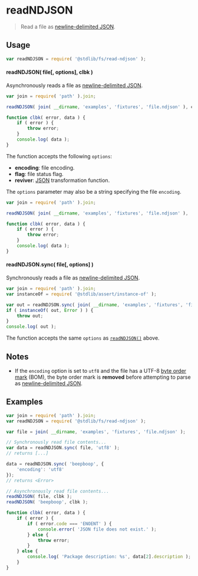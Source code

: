 <!--

@license Apache-2.0

Copyright (c) 2024 The Stdlib Authors.

Licensed under the Apache License, Version 2.0 (the "License");
you may not use this file except in compliance with the License.
You may obtain a copy of the License at

   http://www.apache.org/licenses/LICENSE-2.0

Unless required by applicable law or agreed to in writing, software
distributed under the License is distributed on an "AS IS" BASIS,
WITHOUT WARRANTIES OR CONDITIONS OF ANY KIND, either express or implied.
See the License for the specific language governing permissions and
limitations under the License.

-->

# readNDJSON

> Read a file as [newline-delimited JSON][ndjson].

<section class="usage">

## Usage

```javascript
var readNDJSON = require( '@stdlib/fs/read-ndjson' );
```

<a name="read-ndjson"></a>

#### readNDJSON( file\[, options], clbk )

Asynchronously reads a file as [newline-delimited JSON][ndjson].

```javascript
var join = require( 'path' ).join;

readNDJSON( join( __dirname, 'examples', 'fixtures', 'file.ndjson' ), clbk );

function clbk( error, data ) {
    if ( error ) {
        throw error;
    }
    console.log( data );
}
```

The function accepts the following `options`:

-   **encoding**: file encoding.
-   **flag**: file status flag.
-   **reviver**: [JSON][json] transformation function.

The `options` parameter may also be a string specifying the file `encoding`.

```javascript
var join = require( 'path' ).join;

readNDJSON( join( __dirname, 'examples', 'fixtures', 'file.ndjson' ), 'utf8', clbk );

function clbk( error, data ) {
    if ( error ) {
        throw error;
    }
    console.log( data );
}
```

#### readNDJSON.sync( file\[, options] )

Synchronously reads a file as [newline-delimited JSON][ndjson].

```javascript
var join = require( 'path' ).join;
var instanceOf = require( '@stdlib/assert/instance-of' );

var out = readNDJSON.sync( join( __dirname, 'examples', 'fixtures', 'file.ndjson' ) );
if ( instanceOf( out, Error ) ) {
    throw out;
}
console.log( out );
```

The function accepts the same `options` as [`readNDJSON()`](#read-ndjson) above.

</section>

<!-- /.usage -->

<section class="notes">

## Notes

-   If the `encoding` option is set to `utf8` and the file has a UTF-8 [byte order mark][bom] (BOM), the byte order mark is **removed** before attempting to parse as [newline-delimited JSON][ndjson].

</section>

<!-- /.notes -->

<section class="examples">

## Examples

<!-- eslint no-undef: "error" -->

```javascript
var join = require( 'path' ).join;
var readNDJSON = require( '@stdlib/fs/read-ndjson' );

var file = join( __dirname, 'examples', 'fixtures', 'file.ndjson' );

// Synchronously read file contents...
var data = readNDJSON.sync( file, 'utf8' );
// returns [...]

data = readNDJSON.sync( 'beepboop', {
    'encoding': 'utf8'
});
// returns <Error>

// Asynchronously read file contents...
readNDJSON( file, clbk );
readNDJSON( 'beepboop', clbk );

function clbk( error, data ) {
    if ( error ) {
        if ( error.code === 'ENOENT' ) {
            console.error( 'JSON file does not exist.' );
        } else {
            throw error;
        }
    } else {
        console.log( 'Package description: %s', data[2].description );
    }
}
```

</section>

<!-- /.examples -->

<!-- Section for related `stdlib` packages. Do not manually edit this section, as it is automatically populated. -->

<section class="related">

</section>

<!-- /.related -->

<!-- Section for all links. Make sure to keep an empty line after the `section` element and another before the `/section` close. -->

<section class="links">

[json]: http://www.json.org/

[ndjson]: http://www.ndjson.org/

[bom]: https://en.wikipedia.org/wiki/Byte_order_mark

</section>

<!-- /.links -->
